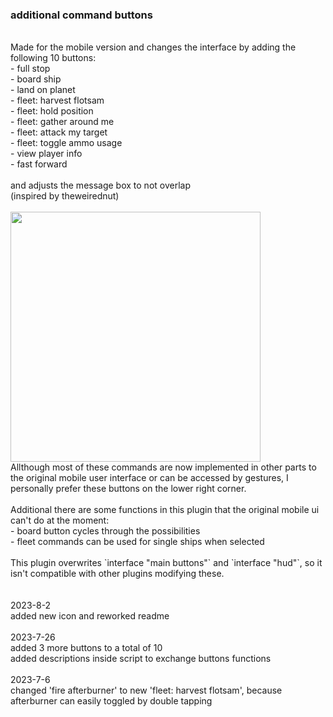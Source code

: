 ### additional command buttons <br>
<br>
Made for the mobile version and changes the interface by adding the following 10 buttons: <br> 
- full stop<br>
- board ship<br>
- land on planet<br>
- fleet: harvest flotsam<br>
- fleet: hold position<br>
- fleet: gather around me<br>
- fleet: attack my target<br>
- fleet: toggle ammo usage<br>
- view player info<br>
- fast forward<br>
<br>
and adjusts the message box to not overlap <br>
(inspired by theweirednut) <br>
<br>
<img src='https://github.com/zuckung/endless-sky-plugins/blob/main/myplugins/additional.command.buttons/screenshot.jpg' width='400'>
<br>
Allthough most of these commands are now implemented in other parts to the original mobile user interface or can be accessed by gestures, I personally prefer these buttons on the lower right corner.<br>
<br>
Additional there are some functions in this plugin that the original mobile ui can't do at the moment:<br>
- board button cycles through the possibilities <br>
- fleet commands can be used for single ships when selected <br>
<br>
This plugin overwrites `interface "main buttons"` and `interface "hud"`, so it isn't compatible with other plugins modifying these.<br>
<br>
<br>
2023-8-2<br>
added new icon and reworked readme<br>
<br>
2023-7-26<br>
added 3 more buttons to a total of 10<br>
added descriptions inside script to exchange buttons functions<br>
<br>
2023-7-6<br>
changed 'fire afterburner' to new 'fleet: harvest flotsam', because afterburner can easily toggled by double tapping<br>